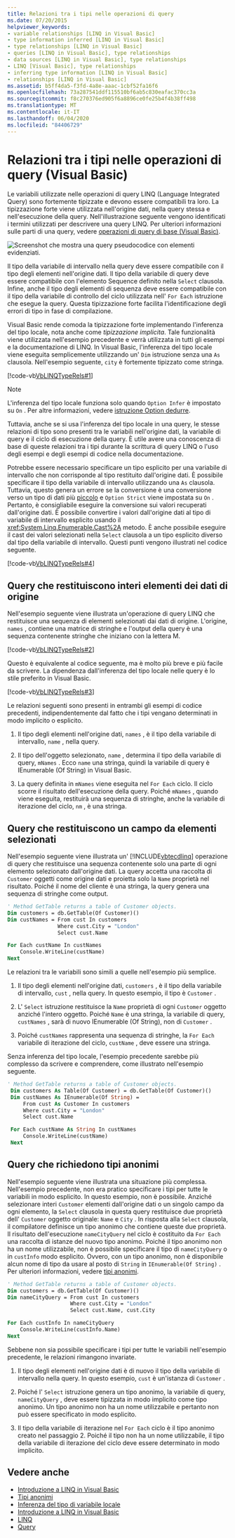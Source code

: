 ```yaml
---
title: Relazioni tra i tipi nelle operazioni di query
ms.date: 07/20/2015
helpviewer_keywords:
- variable relationships [LINQ in Visual Basic]
- type information inferred [LINQ in Visual Basic]
- type relationships [LINQ in Visual Basic]
- queries [LINQ in Visual Basic], type relationships
- data sources [LINQ in Visual Basic], type relationships
- LINQ [Visual Basic], type relationships
- inferring type information [LINQ in Visual Basic]
- relationships [LINQ in Visual Basic]
ms.assetid: b5ff4da5-f3fd-4a8e-aaac-1cbf52fa16f6
ms.openlocfilehash: 73a287541ddf115510bf6ab5c830eafac370cc3a
ms.sourcegitcommit: f8c270376ed905f6a8896ce0fe25b4f4b38ff498
ms.translationtype: MT
ms.contentlocale: it-IT
ms.lasthandoff: 06/04/2020
ms.locfileid: "84406729"
---
```

# <a name="type-relationships-in-query-operations-visual-basic"></a>Relazioni tra i tipi nelle operazioni di query (Visual Basic)

Le variabili utilizzate nelle operazioni di query LINQ (Language Integrated Query) sono fortemente tipizzate e devono essere compatibili tra loro. La tipizzazione forte viene utilizzata nell'origine dati, nella query stessa e nell'esecuzione della query. Nell'illustrazione seguente vengono identificati i termini utilizzati per descrivere una query LINQ. Per ulteriori informazioni sulle parti di una query, vedere [operazioni di query di base (Visual Basic)](basic-query-operations.md).

![Screenshot che mostra una query pseudocodice con elementi evidenziati.](./media/type-relationships-in-query-operations/linq-query-description-terms.png)

Il tipo della variabile di intervallo nella query deve essere compatibile con il tipo degli elementi nell'origine dati. Il tipo della variabile di query deve essere compatibile con l'elemento Sequence definito nella `Select` clausola. Infine, anche il tipo degli elementi di sequenza deve essere compatibile con il tipo della variabile di controllo del ciclo utilizzata nell' `For Each` istruzione che esegue la query. Questa tipizzazione forte facilita l'identificazione degli errori di tipo in fase di compilazione.

Visual Basic rende comoda la tipizzazione forte implementando l'inferenza del tipo locale, nota anche come *tipizzazione implicita*. Tale funzionalità viene utilizzata nell'esempio precedente e verrà utilizzata in tutti gli esempi e la documentazione di LINQ. In Visual Basic, l'inferenza del tipo locale viene eseguita semplicemente utilizzando un' `Dim` istruzione senza una `As` clausola. Nell'esempio seguente, `city` è fortemente tipizzato come stringa.

[!code-vb[VbLINQTypeRels#1](~/samples/snippets/visualbasic/VS_Snippets_VBCSharp/VbLINQTypeRels/VB/Class1.vb#1)]

> [!NOTE]
> L'inferenza del tipo locale funziona solo quando `Option Infer` è impostato su `On` . Per altre informazioni, vedere [istruzione Option dedurre](../../../language-reference/statements/option-infer-statement.md).

Tuttavia, anche se si usa l'inferenza del tipo locale in una query, le stesse relazioni di tipo sono presenti tra le variabili nell'origine dati, la variabile di query e il ciclo di esecuzione della query. È utile avere una conoscenza di base di queste relazioni tra i tipi durante la scrittura di query LINQ o l'uso degli esempi e degli esempi di codice nella documentazione.

Potrebbe essere necessario specificare un tipo esplicito per una variabile di intervallo che non corrisponde al tipo restituito dall'origine dati. È possibile specificare il tipo della variabile di intervallo utilizzando una `As` clausola. Tuttavia, questo genera un errore se la conversione è una conversione verso un tipo di dati più [piccolo](../../language-features/data-types/widening-and-narrowing-conversions.md) e `Option Strict` viene impostata su `On` . Pertanto, è consigliabile eseguire la conversione sui valori recuperati dall'origine dati. È possibile convertire i valori dall'origine dati al tipo di variabile di intervallo esplicito usando il <xref:System.Linq.Enumerable.Cast%2A> metodo. È anche possibile eseguire il cast dei valori selezionati nella `Select` clausola a un tipo esplicito diverso dal tipo della variabile di intervallo. Questi punti vengono illustrati nel codice seguente.

[!code-vb[VbLINQTypeRels#4](~/samples/snippets/visualbasic/VS_Snippets_VBCSharp/VbLINQTypeRels/VB/Class1.vb#4)]

## <a name="queries-that-return-entire-elements-of-the-source-data"></a>Query che restituiscono interi elementi dei dati di origine

Nell'esempio seguente viene illustrata un'operazione di query LINQ che restituisce una sequenza di elementi selezionati dai dati di origine. L'origine, `names` , contiene una matrice di stringhe e l'output della query è una sequenza contenente stringhe che iniziano con la lettera M.

[!code-vb[VbLINQTypeRels#2](~/samples/snippets/visualbasic/VS_Snippets_VBCSharp/VbLINQTypeRels/VB/Class1.vb#2)]

Questo è equivalente al codice seguente, ma è molto più breve e più facile da scrivere. La dipendenza dall'inferenza del tipo locale nelle query è lo stile preferito in Visual Basic.

[!code-vb[VbLINQTypeRels#3](~/samples/snippets/visualbasic/VS_Snippets_VBCSharp/VbLINQTypeRels/VB/Class1.vb#3)]

Le relazioni seguenti sono presenti in entrambi gli esempi di codice precedenti, indipendentemente dal fatto che i tipi vengano determinati in modo implicito o esplicito.

1. Il tipo degli elementi nell'origine dati, `names` , è il tipo della variabile di intervallo, `name` , nella query.

2. Il tipo dell'oggetto selezionato, `name` , determina il tipo della variabile di query, `mNames` . Ecco `name` una stringa, quindi la variabile di query è IEnumerable (Of String) in Visual Basic.

3. La query definita in `mNames` viene eseguita nel `For Each` ciclo. Il ciclo scorre il risultato dell'esecuzione della query. Poiché `mNames` , quando viene eseguita, restituirà una sequenza di stringhe, anche la variabile di iterazione del ciclo, `nm` , è una stringa.

## <a name="queries-that-return-one-field-from-selected-elements"></a>Query che restituiscono un campo da elementi selezionati

Nell'esempio seguente viene illustrata un' [!INCLUDE[vbtecdlinq](~/includes/vbtecdlinq-md.md)] operazione di query che restituisce una sequenza contenente solo una parte di ogni elemento selezionato dall'origine dati. La query accetta una raccolta di `Customer` oggetti come origine dati e proietta solo la `Name` proprietà nel risultato. Poiché il nome del cliente è una stringa, la query genera una sequenza di stringhe come output.

```vb
' Method GetTable returns a table of Customer objects.
Dim customers = db.GetTable(Of Customer)()
Dim custNames = From cust In customers
                Where cust.City = "London"
                Select cust.Name

For Each custName In custNames
    Console.WriteLine(custName)
Next
```

Le relazioni tra le variabili sono simili a quelle nell'esempio più semplice.

1. Il tipo degli elementi nell'origine dati, `customers` , è il tipo della variabile di intervallo, `cust` , nella query. In questo esempio, il tipo è `Customer` .

2. L' `Select` istruzione restituisce la `Name` proprietà di ogni `Customer` oggetto anziché l'intero oggetto. Poiché `Name` è una stringa, la variabile di query, `custNames` , sarà di nuovo IEnumerable (Of String), non di `Customer` .

3. Poiché `custNames` rappresenta una sequenza di stringhe, la `For Each` variabile di iterazione del ciclo, `custName` , deve essere una stringa.

Senza inferenza del tipo locale, l'esempio precedente sarebbe più complesso da scrivere e comprendere, come illustrato nell'esempio seguente.

```vb
' Method GetTable returns a table of Customer objects.
 Dim customers As Table(Of Customer) = db.GetTable(Of Customer)()
 Dim custNames As IEnumerable(Of String) =
     From cust As Customer In customers
     Where cust.City = "London"
     Select cust.Name

 For Each custName As String In custNames
     Console.WriteLine(custName)
 Next
```

## <a name="queries-that-require-anonymous-types"></a>Query che richiedono tipi anonimi

Nell'esempio seguente viene illustrata una situazione più complessa. Nell'esempio precedente, non era pratico specificare i tipi per tutte le variabili in modo esplicito. In questo esempio, non è possibile. Anziché selezionare interi `Customer` elementi dall'origine dati o un singolo campo da ogni elemento, la `Select` clausola in questa query restituisce due proprietà dell' `Customer` oggetto originale: `Name` e `City` . In risposta alla `Select` clausola, il compilatore definisce un tipo anonimo che contiene queste due proprietà. Il risultato dell'esecuzione `nameCityQuery` nel ciclo è costituito da `For Each` una raccolta di istanze del nuovo tipo anonimo. Poiché il tipo anonimo non ha un nome utilizzabile, non è possibile specificare il tipo di `nameCityQuery` o in `custInfo` modo esplicito. Ovvero, con un tipo anonimo, non è disponibile alcun nome di tipo da usare al posto di `String` in `IEnumerable(Of String)` . Per ulteriori informazioni, vedere [tipi anonimi](../../language-features/objects-and-classes/anonymous-types.md).

```vb
' Method GetTable returns a table of Customer objects.
Dim customers = db.GetTable(Of Customer)()
Dim nameCityQuery = From cust In customers
                    Where cust.City = "London"
                    Select cust.Name, cust.City

For Each custInfo In nameCityQuery
    Console.WriteLine(custInfo.Name)
Next
```

Sebbene non sia possibile specificare i tipi per tutte le variabili nell'esempio precedente, le relazioni rimangono invariate.

1. Il tipo degli elementi nell'origine dati è di nuovo il tipo della variabile di intervallo nella query. In questo esempio, `cust` è un'istanza di `Customer` .

2. Poiché l' `Select` istruzione genera un tipo anonimo, la variabile di query, `nameCityQuery` , deve essere tipizzata in modo implicito come tipo anonimo. Un tipo anonimo non ha un nome utilizzabile e pertanto non può essere specificato in modo esplicito.

3. Il tipo della variabile di iterazione nel `For Each` ciclo è il tipo anonimo creato nel passaggio 2. Poiché il tipo non ha un nome utilizzabile, il tipo della variabile di iterazione del ciclo deve essere determinato in modo implicito.

## <a name="see-also"></a>Vedere anche

- [Introduzione a LINQ in Visual Basic](getting-started-with-linq.md)
- [Tipi anonimi](../../language-features/objects-and-classes/anonymous-types.md)
- [Inferenza del tipo di variabile locale](../../language-features/variables/local-type-inference.md)
- [Introduzione a LINQ in Visual Basic](../../language-features/linq/introduction-to-linq.md)
- [LINQ](../../language-features/linq/index.md)
- [Query](../../../language-reference/queries/index.md)
